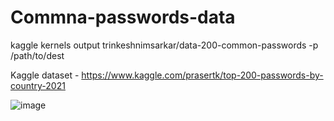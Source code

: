 # Commna-passwords-data

kaggle kernels output trinkeshnimsarkar/data-200-common-passwords -p /path/to/dest

Kaggle dataset - https://www.kaggle.com/prasertk/top-200-passwords-by-country-2021

![image](https://www.loginradius.com/blog/start-with-identity/static/f0ccb193ae49ca1feb33a60d08d3810b/0c4fc/passwordless-magic-links-cover.jpg)
